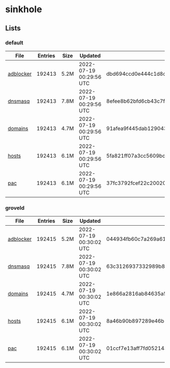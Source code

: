 # sinkhole

## Lists

### default

|File|Entries|Size|Updated|Hash|
|-|-|-|-|-|
|[adblocker](https://raw.githubusercontent.com/groveld/sinkhole/lists/default/adblocker.txt)|192413|5.2M|2022-07-19 00:29:56 UTC|dbd694ccd0e444c1d8ce9c6d8b23f00b5754ee1dc632359fc865e253df906f52|
|[dnsmasq](https://raw.githubusercontent.com/groveld/sinkhole/lists/default/dnsmasq.txt)|192413|7.8M|2022-07-19 00:29:56 UTC|8efee8b62bfd6cb43c7fc24e8a0968aa488974a7c53dc21c726da3532949d4c9|
|[domains](https://raw.githubusercontent.com/groveld/sinkhole/lists/default/domains.txt)|192413|4.7M|2022-07-19 00:29:56 UTC|91afea9f445dab1290437e6f9cab8f272ef272f64e4b07dc1686c5dc029e264d|
|[hosts](https://raw.githubusercontent.com/groveld/sinkhole/lists/default/hosts.txt)|192413|6.1M|2022-07-19 00:29:56 UTC|5fa821ff07a3cc5609bd602d7c8f1c2b7c07b425ac55c341a4b06c7dd51362a0|
|[pac](https://raw.githubusercontent.com/groveld/sinkhole/lists/default/pac.txt)|192413|6.1M|2022-07-19 00:29:56 UTC|37fc3792fcef22c200205d733aad1ad3b3c83fdbabbe011514f6f6b152229188|

### groveld

|File|Entries|Size|Updated|Hash|
|-|-|-|-|-|
|[adblocker](https://raw.githubusercontent.com/groveld/sinkhole/lists/groveld/adblocker.txt)|192415|5.2M|2022-07-19 00:30:02 UTC|044934fb60c7a269a61238dc9fc41a9a0b457704075fdb16d6cf8bd29a636488|
|[dnsmasq](https://raw.githubusercontent.com/groveld/sinkhole/lists/groveld/dnsmasq.txt)|192415|7.8M|2022-07-19 00:30:02 UTC|63c3126937332989b8ac810729973be6b1ce7a7f1dbf8b9d8f2c7a98426aaadc|
|[domains](https://raw.githubusercontent.com/groveld/sinkhole/lists/groveld/domains.txt)|192415|4.7M|2022-07-19 00:30:02 UTC|1e866a2816ab84635a530bf5a2ceb156eaa99fbf68e1ffa1404820fb18ae55a4|
|[hosts](https://raw.githubusercontent.com/groveld/sinkhole/lists/groveld/hosts.txt)|192415|6.1M|2022-07-19 00:30:02 UTC|8a46b90b897289e46b581d85b583f84184a77de56932eca1f6eee561df62b3f2|
|[pac](https://raw.githubusercontent.com/groveld/sinkhole/lists/groveld/pac.txt)|192415|6.1M|2022-07-19 00:30:02 UTC|01ccf7e13aff7fd05214a1e6e8074e30b496af080d44e7ffb5e7da05a2b558f1|
